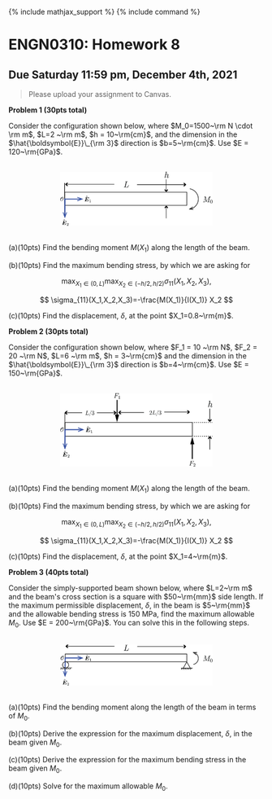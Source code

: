{% include mathjax_support %}
{% include command %}

# ENGN0310: Homework 8
## Due Saturday 11:59 pm, December 4th, 2021


> Please upload your assignment to Canvas.<br/>


**Problem 1 (30pts total)** 

Consider the configuration shown below, where $M_0=1500~\rm N \cdot \rm m$, $L=2 ~\rm m$, $h = 10~\rm{cm}$, and the dimension in the $\hat{\boldsymbol{E}}\_{\rm 3}$ direction is $b=5~\rm{cm}$. Use $E = 120~\rm{GPa}$.


 <br/>
    <center>
     <img src="HW8-fig1.png" alt="drawing" width="300"/>
    </center> 
<br>
 

(a)(10pts) Find the bending moment  $M(X_1)$  along the length of the beam. 

(b)(10pts) Find the maximum  bending stress, by which we are asking for 

$$
\max_{X_1\in (0,L)} \max_{X_{2}\in (-h/2, h/2)} \sigma_{11}(X_1,X_2,X_3),
$$ 

$$
\sigma_{11}(X_1,X_2,X_3)=-\frac{M(X_1)}{I(X_1)} X_2
$$

(c)(10pts) Find the displacement, $\delta$, at the point $X_1=0.8~\rm{m}$.

**Problem 2 (30pts total)** 

Consider the configuration shown below, where $F_1 = 10 ~\rm N$, $F_2 = 20 ~\rm N$, $L=6 ~\rm m$, $h = 3~\rm{cm}$ and the dimension in the $\hat{\boldsymbol{E}}\_{\rm 3}$ direction is $b=4~\rm{cm}$. Use $E = 150~\rm{GPa}$.

<br/>
    <center>
     <img src="HW8-fig2.png" alt="drawing" width="300"/>
    </center>
<br>

(a)(10pts) Find the bending moment $M(X_1)$ along the length of the beam. 

(b)(10pts) Find the maximum  bending stress, by which we are asking for 

$$
\max_{X_1\in (0,L)} \max_{X_{2}\in (-h/2, h/2)} \sigma_{11}(X_1,X_2,X_3),
$$ 

$$
\sigma_{11}(X_1,X_2,X_3)=-\frac{M(X_1)}{I(X_1)} X_2
$$

(c)(10pts) Find the displacement, $\delta$, at the point $X_1=4~\rm{m}$.


**Problem 3 (40pts total)**

Consider the simply-supported beam shown below, where $L=2~\rm m$ and the beam's cross section is a square with $50~\rm{mm}$ side length. If the maximum permissible displacement, $\delta$, in the beam is $5~\rm{mm}$ and the allowable bending stress is 150 MPa, find the maximum allowable $M_0$. Use $E = 200~\rm{GPa}$. You can solve this in the following steps. 

<br/>
    <center>
     <img src="HW8-fig3.png" alt="drawing" width="300"/>
    </center>
<br>

(a)(10pts) Find the bending moment along the length of the beam in terms of $M_0$.

(b)(10pts) Derive the expression for the maximum displacement, $\delta$, in the beam given $M_0$.

(c)(10pts) Derive the expression for the maximum bending stress in the beam given $M_0$.

(d)(10pts) Solve for the maximum allowable $M_0$.